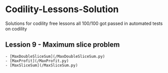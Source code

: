 # Codility-Lessons-Solution
Solutions for codility free lessons
all 100/100 got passed in automated tests on codility

## Lession 9 - Maximum slice problem
    - [MaxDoubleSliceSum](/MaxDoubleSliceSum.py)
    - [MaxProfit](/MaxProfit.py)
    - [MaxSliceSum](/MaxSliceSum.py)